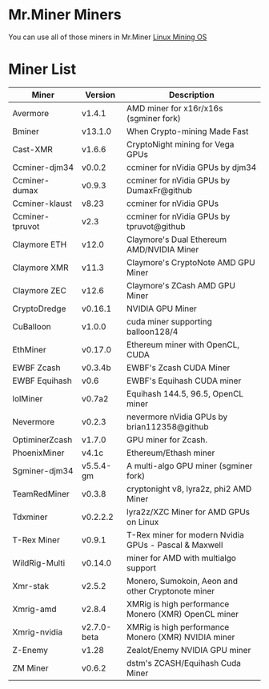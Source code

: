 # Mr.Miner Miners
You can use all of those miners in Mr.Miner [Linux Mining OS](https://mrminer.co)


# Miner List

| Miner | Version | Description |
| ----------------- | ------------- | ------------- |
| Avermore | v1.4.1 | AMD miner for x16r/x16s (sgminer fork) |
| Bminer | v13.1.0 | When Crypto-mining Made Fast |
| Cast-XMR | v1.6.6 | CryptoNight mining for Vega GPUs |
| Ccminer-djm34 | v0.0.2 | ccminer for nVidia GPUs by djm34 |
| Ccminer-dumax | v0.9.3 | ccminer for nVidia GPUs by DumaxFr@github |
| Ccminer-klaust | v8.23 | ccminer for nVidia GPUs |
| Ccminer-tpruvot | v2.3 | ccminer for nVidia GPUs by tpruvot@github |
| Claymore ETH | v12.0 | Claymore's Dual Ethereum AMD/NVIDIA Miner |
| Claymore XMR | v11.3 | Claymore's CryptoNote AMD GPU Miner |
| Claymore ZEC | v12.6 | Claymore's ZCash AMD GPU Miner |
| CryptoDredge | v0.16.1 | NVIDIA GPU Miner |
| CuBalloon | v1.0.0 | cuda miner supporting balloon128/4 |
| EthMiner | v0.17.0 | Ethereum miner with OpenCL, CUDA |
| EWBF Zcash | v0.3.4b | EWBF's Zcash CUDA Miner  |
| EWBF Equihash | v0.6 | EWBF's Equihash CUDA miner |
| lolMiner | v0.7a2 | Equihash 144.5, 96.5, OpenCL miner |
| Nevermore | v0.2.3 | nevermore nVidia GPUs by brian112358@github |
| OptiminerZcash | v1.7.0 | GPU miner for Zcash. |
| PhoenixMiner | v4.1c | Ethereum/Ethash miner |
| Sgminer-djm34 | v5.5.4-gm | A multi-algo GPU miner (sgminer fork) |
| TeamRedMiner | v0.3.8 | cryptonight v8, lyra2z, phi2 AMD Miner |
| Tdxminer | v0.2.2.2 | lyra2z/XZC Miner for AMD GPUs on Linux |
| T-Rex Miner | v0.9.1 | T-Rex miner for modern Nvidia GPUs - Pascal & Maxwell |
| WildRig-Multi | v0.14.0 | miner for AMD with multialgo support |
| Xmr-stak  | v2.5.2 | Monero, Sumokoin, Aeon and other Cryptonote miner |
| Xmrig-amd | v2.8.4 | XMRig is high performance Monero (XMR) OpenCL miner |
| Xmrig-nvidia | v2.7.0-beta | XMRig is high performance Monero (XMR) NVIDIA miner |
| Z-Enemy | v1.28 | Zealot/Enemy NVIDIA GPU miner |
| ZM Miner | v0.6.2 | dstm's ZCASH/Equihash Cuda Miner |
